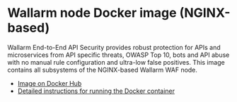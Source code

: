 # Wallarm node Docker image (NGINX-based)

Wallarm End-to-End API Security provides robust protection for APIs and microservices from API specific threats, OWASP Top 10, bots and API abuse with no manual rule configuration and ultra-low false positives. This image contains all subsystems of the NGINX-based Wallarm WAF node.

* [Image on Docker Hub](https://hub.docker.com/r/wallarm/node)
* [Detailed instructions for running the Docker container](https://docs.wallarm.com/admin-en/installation-docker-en/)

